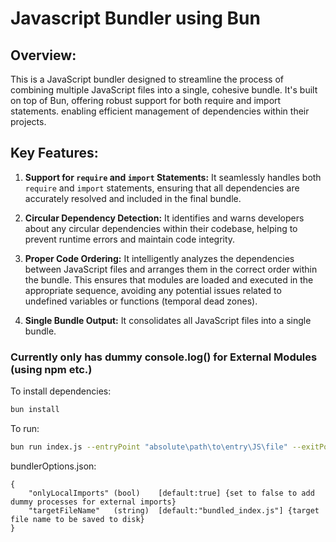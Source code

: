 # Javascript Bundler using Bun

## Overview:

This is a JavaScript bundler designed to streamline the process of combining multiple JavaScript files into a single, cohesive bundle. It's built on top of Bun, offering robust support for both require and import statements. enabling efficient management of dependencies within their projects.

## Key Features:

1. **Support for `require` and `import` Statements:** It seamlessly handles both `require` and `import` statements, ensuring that all dependencies are accurately resolved and included in the final bundle.

2. **Circular Dependency Detection:** It identifies and warns developers about any circular dependencies within their codebase, helping to prevent runtime errors and maintain code integrity.

3. **Proper Code Ordering:** It intelligently analyzes the dependencies between JavaScript files and arranges them in the correct order within the bundle. This ensures that modules are loaded and executed in the appropriate sequence, avoiding any potential issues related to undefined variables or functions (temporal dead zones).

4. **Single Bundle Output:** It consolidates all JavaScript files into a single bundle.

### Currently only has dummy console.log() for External Modules (using npm etc.)

To install dependencies:

```bash
bun install
```

To run:

```bash
bun run index.js --entryPoint "absolute\path\to\entry\JS\file" --exitPoint "absolute\path\to\target\directory"
```

bundlerOptions.json:
```
{
    "onlyLocalImports" (bool)    [default:true] {set to false to add dummy processes for external imports}
    "targetFileName"   (string)  [default:"bundled_index.js"] {target file name to be saved to disk}
}
```
